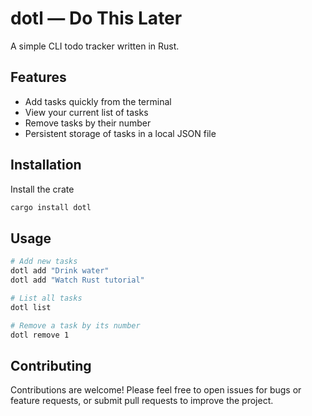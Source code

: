 
# dotl — Do This Later

A simple CLI todo tracker written in Rust.

## Features

* Add tasks quickly from the terminal
* View your current list of tasks
* Remove tasks by their number
* Persistent storage of tasks in a local JSON file

## Installation

Install the crate
```bash
cargo install dotl
```

## Usage

```bash
# Add new tasks
dotl add "Drink water"
dotl add "Watch Rust tutorial"

# List all tasks
dotl list

# Remove a task by its number
dotl remove 1
```

## Contributing

Contributions are welcome! Please feel free to open issues for bugs or feature requests,
or submit pull requests to improve the project.
